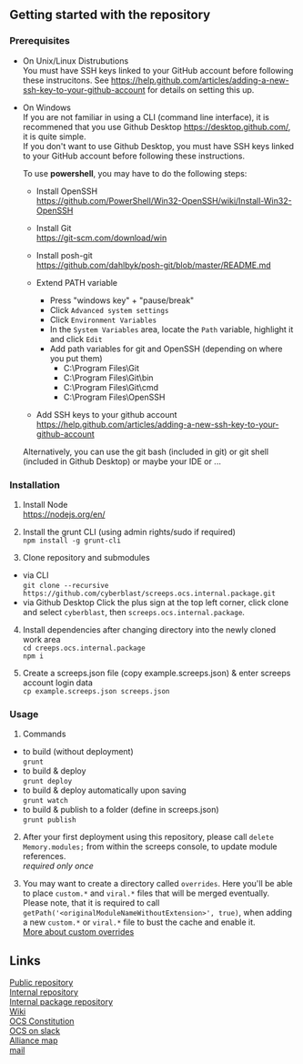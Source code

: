 ## Getting started with the repository  

### Prerequisites 

* On Unix/Linux Distrubutions  
  You must have SSH keys linked to your GitHub account before following these instrucitons.  See https://help.github.com/articles/adding-a-new-ssh-key-to-your-github-account for details on setting this up.  
  
* On Windows  
  If you are not familiar in using a CLI (command line interface), it is recommened that you use Github Desktop https://desktop.github.com/, it is quite simple.  
  If you don't want to use Github Desktop, you must have SSH keys linked to your GitHub account before following these instructions.  
  
  To use **powershell**, you may have to do the following steps: 
  * Install OpenSSH  
    https://github.com/PowerShell/Win32-OpenSSH/wiki/Install-Win32-OpenSSH 
  * Install Git  
    https://git-scm.com/download/win
  * Install posh-git  
    https://github.com/dahlbyk/posh-git/blob/master/README.md
  * Extend PATH variable
    * Press "windows key" + "pause/break"
    * Click `Advanced system settings`
    * Click `Environment Variables`
    * In the `System Variables` area, locate the `Path` variable, highlight it and click `Edit`
    * Add path variables for git and OpenSSH (depending on where you put them)
      * C:\Program Files\Git
      * C:\Program Files\Git\bin
      * C:\Program Files\Git\cmd
      * C:\Program Files\OpenSSH
      
    
  * Add SSH keys to your github account  
    https://help.github.com/articles/adding-a-new-ssh-key-to-your-github-account

  Alternatively, you can use the git bash (included in git) or git shell (included in Github Desktop) or maybe your IDE or ...

### Installation

1. Install Node  
  https://nodejs.org/en/

2. Install the grunt CLI (using admin rights/sudo if required)  
  `npm install -g grunt-cli`  

3. Clone repository and submodules  
  * via CLI  
    `git clone --recursive https://github.com/cyberblast/screeps.ocs.internal.package.git`  
  * via Github Desktop
    Click the plus sign at the top left corner, click clone and select `cyberblast`, then `screeps.ocs.internal.package`.  

4. Install dependencies after changing directory into the newly cloned work area  
  `cd creeps.ocs.internal.package`  
  `npm i`

5. Create a screeps.json file (copy example.screeps.json) & enter screeps account login data  
  `cp example.screeps.json screeps.json`

### Usage

1. Commands
  * to build (without deployment)  
  `grunt`  
  * to build & deploy  
  `grunt deploy`  
  * to build & deploy automatically upon saving  
  `grunt watch`  
  * to build & publish to a folder (define in screeps.json)  
  `grunt publish`  

2. After your first deployment using this repository, please call `delete Memory.modules;` from within the screeps console, to update module references.  
  *required only once*  

3. You may want to create a directory called `overrides`. Here you'll be able to place `custom.*` and `viral.*` files that will be merged eventually.  
Please note, that it is required to call `getPath('<originalModuleNameWithoutExtension>', true)`, when adding a new `custom.*` or `viral.*` file to bust the cache and enable it.  
[More about custom overrides](https://github.com/ScreepsOCS/screeps.behaviour-action-pattern/wiki/Custom-Module-Overrides)  

## Links

[Public repository](https://github.com/ScreepsOCS/screeps.behaviour-action-pattern)  
[Internal repository](https://github.com/cyberblast/screeps.ocs.internal)  
[Internal package repository](https://github.com/cyberblast/screeps.ocs.internal.package)  
[Wiki](https://github.com/ScreepsOCS/screeps.behaviour-action-pattern/wiki)  
[OCS Constitution](https://screepsocs.github.io/screeps.ocs/OCS_Constitution)  
[OCS on slack](https://screeps.slack.com/messages/ocs)  
[Alliance map](http://www.leagueofautomatednations.com/a/OCS)  
[mail](mailto://ocs@cyberblast.org)  
